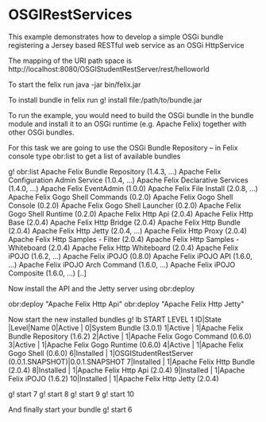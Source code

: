 # OSGIRestServices

This example demonstrates how to develop a simple OSGi bundle registering a Jersey based RESTful web service as an OSGi HttpService

The mapping of the URI path space is 
	http://localhost:8080/OSGIStudentRestServer/rest/helloworld


To start the felix run 
java -jar bin/felix.jar

To install bundle in felix run 
g! install file:/path/to/bundle.jar

To run the example, you would need to build the OSGi bundle in the bundle module and install it to an OSGi runtime (e.g. Apache Felix) together with other OSGi bundles.

For this task we are going to use the OSGi Bundle Repository – in Felix console type obr:list to get a list of available bundles

g! obr:list
Apache Felix Bundle Repository (1.4.3, ...)
Apache Felix Configuration Admin Service (1.0.4, ...)
Apache Felix Declarative Services (1.4.0, ...)
Apache Felix EventAdmin (1.0.0)
Apache Felix File Install (2.0.8, ...)
Apache Felix Gogo Shell Commands (0.2.0)
Apache Felix Gogo Shell Console (0.2.0)
Apache Felix Gogo Shell Launcher (0.2.0)
Apache Felix Gogo Shell Runtime (0.2.0)
Apache Felix Http Api (2.0.4)
Apache Felix Http Base (2.0.4)
Apache Felix Http Bridge (2.0.4)
Apache Felix Http Bundle (2.0.4)
Apache Felix Http Jetty (2.0.4, ...)
Apache Felix Http Proxy (2.0.4)
Apache Felix Http Samples - Filter (2.0.4)
Apache Felix Http Samples - Whiteboard (2.0.4)
Apache Felix Http Whiteboard (2.0.4)
Apache Felix iPOJO (1.6.2, ...)
Apache Felix iPOJO (0.8.0)
Apache Felix iPOJO API (1.6.0, ...)
Apache Felix iPOJO Arch Command (1.6.0, ...)
Apache Felix iPOJO Composite (1.6.0, ...)
[..]

Now install the API and the Jetty server using obr:deploy

obr:deploy "Apache Felix Http Api"
obr:deploy "Apache Felix Http Jetty"

Now start the new installed bundles
g! lb
START LEVEL 1
   ID|State      |Level|Name
    0|Active     |    0|System Bundle (3.0.1)
    1|Active     |    1|Apache Felix Bundle Repository (1.6.2)
    2|Active     |    1|Apache Felix Gogo Command (0.6.0)
    3|Active     |    1|Apache Felix Gogo Runtime (0.6.0)
    4|Active     |    1|Apache Felix Gogo Shell (0.6.0)
    6|Installed  |    1|OSGIStudentRestServer (0.0.1.SNAPSHOT)|0.0.1.SNAPSHOT
    7|Installed  |    1|Apache Felix Http Bundle (2.0.4)
    8|Installed  |    1|Apache Felix Http Api (2.0.4)
    9|Installed  |    1|Apache Felix iPOJO (1.6.2)
   10|Installed  |    1|Apache Felix Http Jetty (2.0.4)

g! start 7
g! start 8
g! start 9
g! start 10

And finally start your bundle
g! start 6


